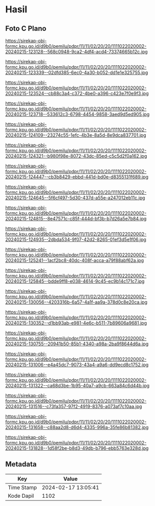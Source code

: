# Hasil

## Foto C Plano

https://sirekap-obj-formc.kpu.go.id/d9b0/pemilu/pdpr/11/11/02/20/20/1111022020002-20240215-123128--568c0948-9ca2-4df4-acd4-73374665b12c.jpg

https://sirekap-obj-formc.kpu.go.id/d9b0/pemilu/pdpr/11/11/02/20/20/1111022020002-20240215-123339--02dfd385-6ec0-4a30-b052-dd1e1e325755.jpg

https://sirekap-obj-formc.kpu.go.id/d9b0/pemilu/pdpr/11/11/02/20/20/1111022020002-20240215-123524--cb88c3a4-c372-4be0-a396-c423e7f0e9f3.jpg

https://sirekap-obj-formc.kpu.go.id/d9b0/pemilu/pdpr/11/11/02/20/20/1111022020002-20240215-123718--533612c3-6798-4454-9858-3aed9d5ed905.jpg

https://sirekap-obj-formc.kpu.go.id/d9b0/pemilu/pdpr/11/11/02/20/20/1111022020002-20240215-124109--23274c55-1efc-4b3e-8a5d-8e9dca837701.jpg

https://sirekap-obj-formc.kpu.go.id/d9b0/pemilu/pdpr/11/11/02/20/20/1111022020002-20240215-124321--b980f98e-8072-43dc-85ed-c5c5d2f0a162.jpg

https://sirekap-obj-formc.kpu.go.id/d9b0/pemilu/pdpr/11/11/02/20/20/1111022020002-20240215-124447--cb3b8429-ebbd-441d-bd0e-d8355131f689.jpg

https://sirekap-obj-formc.kpu.go.id/d9b0/pemilu/pdpr/11/11/02/20/20/1111022020002-20240215-124645--5f6cf497-5d30-437d-a55e-a247012eb11c.jpg

https://sirekap-obj-formc.kpu.go.id/d9b0/pemilu/pdpr/11/11/02/20/20/1111022020002-20240215-124815--8e47571c-c85f-444d-bf3b-b7d26a5e7b84.jpg

https://sirekap-obj-formc.kpu.go.id/d9b0/pemilu/pdpr/11/11/02/20/20/1111022020002-20240215-124935--2dbda534-9f07-42d2-8265-01ef3d5e1f06.jpg

https://sirekap-obj-formc.kpu.go.id/d9b0/pemilu/pdpr/11/11/02/20/20/1111022020002-20240215-125241--1acf2bc8-40dc-408f-acca-a79f88abf62a.jpg

https://sirekap-obj-formc.kpu.go.id/d9b0/pemilu/pdpr/11/11/02/20/20/1111022020002-20240215-125845--bdde9ff8-e038-4614-9c45-ec9b14c171c7.jpg

https://sirekap-obj-formc.kpu.go.id/d9b0/pemilu/pdpr/11/11/02/20/20/1111022020002-20240215-130056--4203316b-6a57-4a1f-aa9a-378d0c8e20ca.jpg

https://sirekap-obj-formc.kpu.go.id/d9b0/pemilu/pdpr/11/11/02/20/20/1111022020002-20240215-130352--d1bb93ab-e981-4e6c-b511-7b89606a9681.jpg

https://sirekap-obj-formc.kpu.go.id/d9b0/pemilu/pdpr/11/11/02/20/20/1111022020002-20240215-130755--20941b50-85b1-4340-a98a-2ba9f8644d6a.jpg

https://sirekap-obj-formc.kpu.go.id/d9b0/pemilu/pdpr/11/11/02/20/20/1111022020002-20240215-131006--e4a45dc7-9073-43a4-a9a6-dd9ecd8c1752.jpg

https://sirekap-obj-formc.kpu.go.id/d9b0/pemilu/pdpr/11/11/02/20/20/1111022020002-20240215-131322--ca68d3be-1b95-40a7-a9cb-663a84c6d44b.jpg

https://sirekap-obj-formc.kpu.go.id/d9b0/pemilu/pdpr/11/11/02/20/20/1111022020002-20240215-131516--c73fa357-97f2-4919-8376-a073af7c10aa.jpg

https://sirekap-obj-formc.kpu.go.id/d9b0/pemilu/pdpr/11/11/02/20/20/1111022020002-20240215-131658--c88aa2d8-d6d4-4335-996a-35fe86b81382.jpg

https://sirekap-obj-formc.kpu.go.id/d9b0/pemilu/pdpr/11/11/02/20/20/1111022020002-20240215-131828--1d58f2be-b8d3-49db-b796-ebb5763e328d.jpg


## Metadata

| Key        | Value               |
| ---------- | ------------------- |
| Time Stamp | 2024-02-17 13:05:41 |
| Kode Dapil | 1102                |



